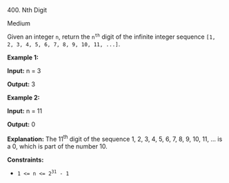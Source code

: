 ﻿400\. Nth Digit

Medium

Given an integer `n`, return the <code>n<sup>th</sup></code> digit of the infinite integer sequence `[1, 2, 3, 4, 5, 6, 7, 8, 9, 10, 11, ...]`.

**Example 1:**

**Input:** n = 3

**Output:** 3 

**Example 2:**

**Input:** n = 11

**Output:** 0

**Explanation:** The 11<sup>th</sup> digit of the sequence 1, 2, 3, 4, 5, 6, 7, 8, 9, 10, 11, ... is a 0, which is part of the number 10. 

**Constraints:**

*   <code>1 <= n <= 2<sup>31</sup> - 1</code>
